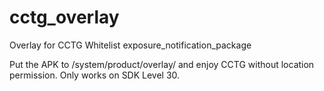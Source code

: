 # cctg_overlay
Overlay for CCTG Whitelist exposure_notification_package

Put the APK to /system/product/overlay/ and enjoy CCTG without location permission.
Only works on SDK Level 30.
